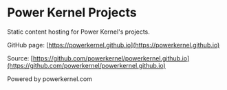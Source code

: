 Power Kernel Projects
=====================

Static content hosting for Power Kernel's projects.

GitHub page: [https://powerkernel.github.io](https://powerkernel.github.io)

Source: [https://github.com/powerkernel/powerkernel.github.io](https://github.com/powerkernel/powerkernel.github.io)

Powered by powerkernel.com